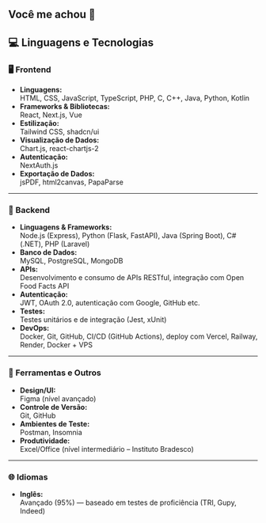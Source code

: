 ## Você me achou 👋

## 💻 Linguagens e Tecnologias

### 🖥️ Frontend
- **Linguagens:**  
  HTML, CSS, JavaScript, TypeScript, PHP, C, C++, Java, Python, Kotlin
- **Frameworks & Bibliotecas:**  
  React, Next.js, Vue
- **Estilização:**  
  Tailwind CSS, shadcn/ui
- **Visualização de Dados:**  
  Chart.js, react-chartjs-2
- **Autenticação:**  
  NextAuth.js
- **Exportação de Dados:**  
  jsPDF, html2canvas, PapaParse

---

### 🔧 Backend
- **Linguagens & Frameworks:**  
  Node.js (Express), Python (Flask, FastAPI), Java (Spring Boot), C# (.NET), PHP (Laravel)
- **Banco de Dados:**  
  MySQL, PostgreSQL, MongoDB
- **APIs:**  
  Desenvolvimento e consumo de APIs RESTful, integração com Open Food Facts API
- **Autenticação:**  
  JWT, OAuth 2.0, autenticação com Google, GitHub etc.
- **Testes:**  
  Testes unitários e de integração (Jest, xUnit)
- **DevOps:**  
  Docker, Git, GitHub, CI/CD (GitHub Actions), deploy com Vercel, Railway, Render, Docker + VPS

---

### 🧰 Ferramentas e Outros
- **Design/UI:**  
  Figma (nível avançado)
- **Controle de Versão:**  
  Git, GitHub
- **Ambientes de Teste:**  
  Postman, Insomnia
- **Produtividade:**  
  Excel/Office (nível intermediário – Instituto Bradesco)

---

### 🌐 Idiomas
- **Inglês:**  
  Avançado (95%) — baseado em testes de proficiência (TRI, Gupy, Indeed)


<!--
**gabrieloliveira001/gabrieloliveira001** is a ✨ _special_ ✨ repository because its `README.md` (this file) appears on your GitHub profile.

Here are some ideas to get you started:

- 🔭 I’m currently working on ...
- 🌱 I’m currently learning ...
- 👯 I’m looking to collaborate on ...
- 🤔 I’m looking for help with ...
- 💬 Ask me about ...
- 📫 How to reach me: ...
- 😄 Pronouns: ...
- ⚡ Fun fact: ...
-->
